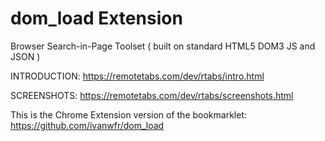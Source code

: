 # dom_load Extension

Browser Search-in-Page Toolset ( built on standard HTML5 DOM3 JS and JSON )

INTRODUCTION:
    https://remotetabs.com/dev/rtabs/intro.html

SCREENSHOTS:
    https://remotetabs.com/dev/rtabs/screenshots.html

This is the Chrome Extension version of the bookmarklet:
    https://github.com/ivanwfr/dom_load
